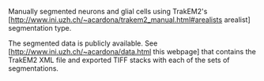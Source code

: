Manually segmented neurons and glial cells using TrakEM2's [http://www.ini.uzh.ch/~acardona/trakem2_manual.html#arealists arealist] segmentation type.

The segmented data is publicly available. See [http://www.ini.uzh.ch/~acardona/data.html this webpage] that contains the TrakEM2 XML file and exported TIFF stacks with each of the sets of segmentations.
